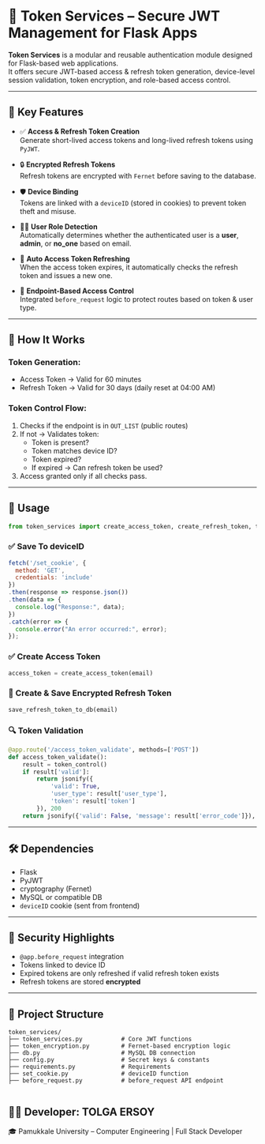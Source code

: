 
# 🔐 Token Services – Secure JWT Management for Flask Apps

**Token Services** is a modular and reusable authentication module designed for Flask-based web applications.  
It offers secure JWT-based access & refresh token generation, device-level session validation, token encryption, and role-based access control.

---

## 🚀 Key Features

- ✅ **Access & Refresh Token Creation**  
  Generate short-lived access tokens and long-lived refresh tokens using `PyJWT`.

- 🔒 **Encrypted Refresh Tokens**  
  Refresh tokens are encrypted with `Fernet` before saving to the database.

- 🛡️ **Device Binding**  
  Tokens are linked with a `deviceID` (stored in cookies) to prevent token theft and misuse.

- 👨‍💼 **User Role Detection**  
  Automatically determines whether the authenticated user is a **user**, **admin**, or **no_one** based on email.

- 🔁 **Auto Access Token Refreshing**  
  When the access token expires, it automatically checks the refresh token and issues a new one.

- 📵 **Endpoint-Based Access Control**  
  Integrated `before_request` logic to protect routes based on token & user type.

---

## 🧠 How It Works

### Token Generation:
- Access Token → Valid for 60 minutes  
- Refresh Token → Valid for 30 days (daily reset at 04:00 AM)

### Token Control Flow:
1. Checks if the endpoint is in `OUT_LIST` (public routes)
2. If not → Validates token:
   - Token is present?
   - Token matches device ID?
   - Token expired?
   - If expired → Can refresh token be used?
3. Access granted only if all checks pass.

---

## 🔧 Usage

```python
from token_services import create_access_token, create_refresh_token, token_control
```
### ✅ Save To deviceID
```js
fetch('/set_cookie', {
  method: 'GET',
  credentials: 'include' 
})
.then(response => response.json())
.then(data => {
  console.log("Response:", data);
})
.catch(error => {
  console.error("An error occurred:", error);
});

```

### ✅ Create Access Token
```python
access_token = create_access_token(email)
```

### 🔄 Create & Save Encrypted Refresh Token
```python
save_refresh_token_to_db(email)
```

### 🔍 Token Validation

```python
@app.route('/access_token_validate', methods=['POST'])
def access_token_validate():
    result = token_control()
    if result['valid']:
        return jsonify({
            'valid': True,
            'user_type': result['user_type'],
            'token': result['token']
        }), 200
    return jsonify({'valid': False, 'message': result['error_code']}), result['code']
```

---

## 🛠️ Dependencies
- Flask
- PyJWT
- cryptography (Fernet)
- MySQL or compatible DB
- `deviceID` cookie (sent from frontend)

---

## 🔐 Security Highlights

- `@app.before_request` integration  
- Tokens linked to device ID  
- Expired tokens are only refreshed if valid refresh token exists  
- Refresh tokens are stored **encrypted**

---

## 📁 Project Structure

```
token_services/
├── token_services.py           # Core JWT functions
├── token_encryption.py         # Fernet-based encryption logic
├── db.py                       # MySQL DB connection
├── config.py                   # Secret keys & constants
├── requirements.py             # Requirements
├── set_cookie.py               # deviceID function
├── before_request.py           # before_request API endpoint


```


## 👨‍💻 Developer: TOLGA ERSOY

🎓 Pamukkale University – Computer Engineering | Full Stack Developer  


